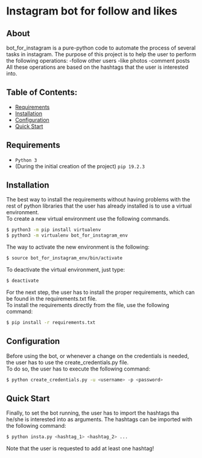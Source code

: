 # Instagram bot for follow and likes

## About

bot_for_instagram is a pure-python code to automate the process of several tasks in instagram.
The purpose of this project is to help the user to perform the following operations:
-follow other users 
-like photos
-comment posts
All these operations are based on the hashtags that the user is interested into.

## Table of Contents:

- [Requirements](#requirements)
- [Installation](#installation)
- [Configuration](#configuration)
- [Quick Start](#quick-start)

## Requirements

- `Python 3`
- (During the initial creation of the project) `pip 19.2.3`

## Installation

The best way to install the requirements without having problems with the rest of python libraries that the user has already installed is to use a virtual environment.\
To create a new virtual environment use the following commands.

````bash
$ python3 -m pip install virtualenv
$ python3 -m virtualenv bot_for_instagram_env
````

The way to activate the new environment is the following:

````bash
$ source bot_for_instagram_env/bin/activate
````

To deactivate the virtual environment, just type:

````bash
$ deactivate
````

For the next step, the user has to install the proper requirements, which can be found in the requirements.txt file.\
To install the requirements directly from the file, use the following command:

````bash
$ pip install -r requirements.txt
````

## Configuration

Before using the bot, or whenever a change on the credentials is needed, the user has to use the create_credentials.py file.\
To do so, the user has to execute the following command:

````bash
$ python create_credentials.py -u <username> -p <password>
````

## Quick Start

Finally, to set the bot running, the user has to import the hashtags tha he/she is interested into as arguments.
The hashtags can be imported with the following command:

````bash
$ python insta.py <hashtag_1> <hashtag_2> ...
````

Note that the user is requested to add at least one hashtag!